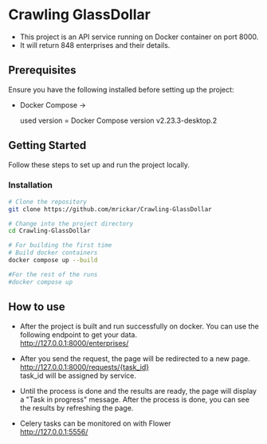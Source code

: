 # Crawling GlassDollar

- This project is an API service running on Docker container on port 8000.
- It will return 848 enterprises and their details.
## Prerequisites

Ensure you have the following installed before setting up the project:

- Docker Compose ->

   used version = Docker Compose version v2.23.3-desktop.2


## Getting Started

Follow these steps to set up and run the project locally.

### Installation

```bash
# Clone the repository
git clone https://github.com/mrickar/Crawling-GlassDollar

# Change into the project directory
cd Crawling-GlassDollar

# For building the first time
# Build docker containers
docker compose up --build

#For the rest of the runs
#docker compose up

```
## How to use

- After the project is built and run successfully on docker. You can use the following endpoint to get your data.<br>
http://127.0.0.1:8000/enterprises/

- After you send the request, the page will be redirected to a new page.<br>
http://127.0.0.1:8000/requests/{task_id} <br>
task_id will be assigned by service.

- Until the process is done and the results are ready, the page will display a "Task in progress" message. After the process is done, you can see the results by refreshing the page.
- Celery tasks can be monitored on with Flower<br>
http://127.0.0.1:5556/

